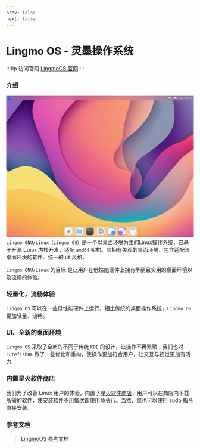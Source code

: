 ```yaml
---
prev: false
next: false
---
```


# Lingmo OS - 灵墨操作系统
:::tip 访问官网
[LingmoOS 官网](https://lingmo.org/)
:::

### 介绍
![LingmoOS](/zh/Wiki/img/desktop.png)
`Lingmo GNU/Linux（Lingmo OS）`是一个以桌面环境为主的Linux操作系统，它基于开源 `Linux` 内核开发，适配 `amd64` 架构。它拥有美观的桌面环境、包含适配该桌面环境的软件、统一的 `UI` 风格。

`Lingmo GNU/Linux` 的目标 是让用户在低性能硬件上拥有华丽且实用的桌面环境以及流畅的体验。

### 轻量化，流畅体验

`Lingmo OS` 可以在一些低性能硬件上运行，相比传统的桌面操作系统，`Lingmo OS` 更加轻量、流畅。

### UI、全新的桌面环境

`Lingmo OS` 采取了全新的不同于传统 `KDE` 的设计，让操作不再繁琐；我们也对 `cutefishDE` 做了一些优化和重构，使操作更加符合用户，让交互与视觉更加有活力

### 内置星火软件商店

我们为了改善 Linux 用户的体验，内置了[星火软件商店](https://gitee.com/deepin-community-store/spark-store/)，用户可以在商店内下载所需的软件，使安装软件不用每次都使用命令行。当然，您也可以使用 sudo 指令直接安装。

### 参考文档

>[LingmoOS 参考文档](../zh/index.md)